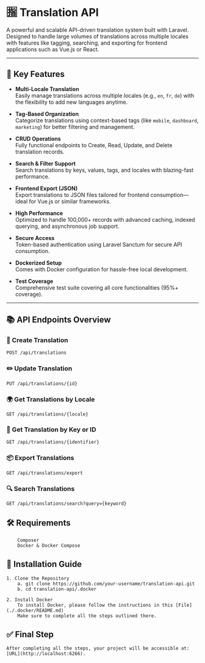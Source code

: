 # 🈯 Translation API

A powerful and scalable API-driven translation system built with Laravel. Designed to handle large volumes of translations across multiple locales with features like tagging, searching, and exporting for frontend applications such as Vue.js or React.

---

## 🚀 Key Features

- **Multi-Locale Translation**  
  Easily manage translations across multiple locales (e.g., `en`, `fr`, `de`) with the flexibility to add new languages anytime.

- **Tag-Based Organization**  
  Categorize translations using context-based tags (like `mobile`, `dashboard`, `marketing`) for better filtering and management.

- **CRUD Operations**  
  Fully functional endpoints to Create, Read, Update, and Delete translation records.

- **Search & Filter Support**  
  Search translations by keys, values, tags, and locales with blazing-fast performance.

- **Frontend Export (JSON)**  
  Export translations to JSON files tailored for frontend consumption—ideal for Vue.js or similar frameworks.

- **High Performance**  
  Optimized to handle 100,000+ records with advanced caching, indexed querying, and asynchronous job support.

- **Secure Access**  
  Token-based authentication using Laravel Sanctum for secure API consumption.

- **Dockerized Setup**  
  Comes with Docker configuration for hassle-free local development.

- **Test Coverage**  
  Comprehensive test suite covering all core functionalities (95%+ coverage).

---

## 📚 API Endpoints Overview

### 📌 Create Translation
```http
POST /api/translations
```

### ✏️ Update Translation
```http
PUT /api/translations/{id}
```

### 🌍 Get Translations by Locale
```http
GET /api/translations/{locale}
```

### 🔑 Get Translation by Key or ID
```http
GET /api/translations/{identifier}
```

### 📦 Export Translations
```http
GET /api/translations/export
```

### 🔍 Search Translations
```http
GET /api/translations/search?query={keyword}
```

## 🛠️ Requirements
        Composer
        Docker & Docker Compose
## 🧪 Installation Guide

    1. Clone the Repository
        a. git clone https://github.com/your-username/translation-api.git
        b. cd translation-api/.docker

    2. Install Docker
        To install Docker, please follow the instructions in this [File](./.docker/README.md)
        Make sure to complete all the steps outlined there.

## ✅ Final Step

    After completing all the steps, your project will be accessible at: [URL](http://localhost:6266). 